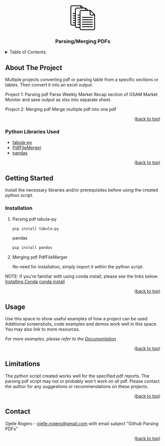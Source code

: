 <!-- PROJECT LOGO -->
<br />
<div align="center">
  <a href="https://github.com/ojudz08/Projects/tree/main/1_pdfs">
    <img src="images/logo.jpg" alt="Logo" width="80" height="80">
  </a>

<h3 align="center">Parsing/Merging PDFs</h3>
</div>

<!-- TABLE OF CONTENTS -->
<details>
  <summary>Table of Contents</summary>
  <ol>
    <li>
      <a href="#about-the-project">About The Project</a>
      <ul>
        <li><a href="#python-libraries-used">Python Libraries Used</a></li>
      </ul>
    </li>
    <li>
      <a href="#getting-started">Getting Started</a>
      <ul>
        <li><a href="#installation">Installation</a></li>
      </ul>
    </li>
    <li><a href="#usage">Usage</a></li>
	<li><a href="#limitations">Limitations</a></li>
    <li><a href="#contact">Contact</a></li>
  </ol>
</details>

<!-- ABOUT THE PROJECT -->
## About The Project

Multiple projects converting pdf or parsing table from a specific sections or tables. Then convert it into an excel output. 

Project 1: Parsing pdf
Parse Weekly Market Recap section of GSAM Market Monitor and save output as xlsx into separate sheet.

Project 2: Merging pdf
Merge multiple pdf into one pdf

<p align="right">(<a href="#top">back to top</a>)</p>


### Python Libraries Used

* [tabula-py](https://pypi.org/project/tabula-py/)
* [PdfFileMerger](https://pythonhosted.org/PyPDF2/PdfFileMerger.html)
* [pandas](https://pandas.pydata.org/docs/user_guide/index.html)

<p align="right">(<a href="#top">back to top</a>)</p>



<!-- GETTING STARTED -->
## Getting Started

Install the necessary libraries and/or prerequisites before using the created python script.

### Installation

1. Parsing pdf
   tabula-py
   
   ```sh
   pip install tabula-py
   ```
   
   pandas
   
   ```sh
   pip install pandas
   ```

2. Merging pdf
   PdfFileMerger
   
   No need for installation, simply import it within the python script.

NOTE: If you're familiar with using conda install, please see the links below:
[Installing Conda](https://docs.conda.io/projects/conda/en/latest/user-guide/install/index.html#)
[conda install](https://docs.conda.io/projects/conda/en/latest/commands/install.html)

<p align="right">(<a href="#top">back to top</a>)</p>



<!-- USAGE EXAMPLES -->
## Usage

Use this space to show useful examples of how a project can be used. Additional screenshots, code examples and demos work well in this space. You may also link to more resources.

_For more examples, please refer to the [Documentation](https://example.com)_

<p align="right">(<a href="#top">back to top</a>)</p>



<!-- LIMITATIONS -->
## Limitations

The python script created works well for the specified pdf reports. The parsing pdf script may not or probably won't work on all pdf. Please contact the author for any suggestions or recommendations on these projects.

<p align="right">(<a href="#top">back to top</a>)</p>



<!-- CONTACT -->
## Contact

Ojelle Rogero - ojelle.rogero@gmail.com with email subject "Github Parsing PDFs"

<p align="right">(<a href="#top">back to top</a>)</p>